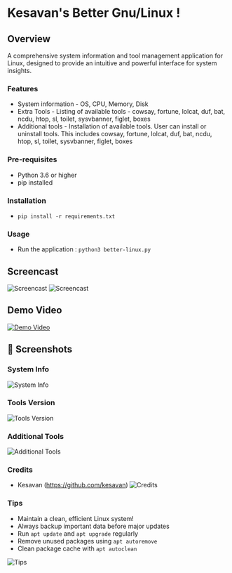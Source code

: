 # Kesavan's Better Gnu/Linux !

## Overview
A comprehensive system information and tool management application for Linux, designed to provide an intuitive and powerful interface for system insights.

### Features
- System information - OS, CPU, Memory, Disk
- Extra Tools  - Listing of available tools - cowsay, fortune, lolcat, duf, bat, ncdu, htop, sl, toilet, sysvbanner, figlet, boxes
- Additional tools - Installation of available tools.  User can install or uninstall tools. This includes cowsay, fortune, lolcat, duf, bat, ncdu, htop, sl, toilet, sysvbanner, figlet, boxes


### Pre-requisites
- Python 3.6 or higher
- pip installed

### Installation
- `pip install -r requirements.txt`


### Usage
- Run the application : `python3 better-linux.py`


## Screencast
![Screencast](screenshots/screencast-a.gif)
![Screencast](screenshots/screencast.gif)

## Demo Video

[![Demo Video](https://img.youtube.com/vi/DG4Lq26CtEE/0.jpg)](https://www.youtube.com/watch?v=DG4Lq26CtEE)


## 📸 Screenshots

### System Info

![System Info](screenshots/sys-info.png)

### Tools Version

![Tools Version](screenshots/extra.png)

### Additional Tools

![Additional Tools](screenshots/additional-tools.png)

### Credits
- Kesavan (https://github.com/kesavan)
![Credits](screenshots/better-linux.png)

### Tips
- Maintain a clean, efficient Linux system!
- Always backup important data before major updates
- Run `apt update` and `apt upgrade` regularly
- Remove unused packages using `apt autoremove`
- Clean package cache with `apt autoclean`

![Tips](screenshots/tips.png)